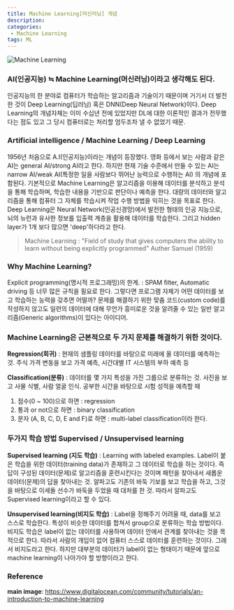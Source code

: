 ```yaml
---
title: Machine Learning[머신러닝] 개념
description:
categories:
 - Machine Learning
tags: ML
---
```


![](https://community-cdn-digitalocean-com.global.ssl.fastly.net/assets/tutorials/images/large/introduction-to-machine-learning_social.png "Machine Learning")

### AI(인공지능) ≒  Machine Learning(머신러닝)이라고 생각해도 된다. 
인공지능의 한 분야로 컴퓨터가 학습하는 알고리즘과 기술이기 때문이며 거기서 더 발전한 것이 Deep Learning(딥러닝) 혹은 DNN(Deep Neural Network)이다.
Deep Learning의 개념자체는 이미 수십년 전에 있었지만 DL에 대한 이론적인 결과가 전무했다는 점도 있고 그 당시 컴퓨터로는 처리할 엄두조차 낼 수 없었기 때문.

### Artificial intelligence / Machine Learning / Deep Learning
1956년 처음으로 A.I(인공지능)이라는 개념이 등장했다. 영화 등에서 보는 사람과 같은 AI는 general AI/strong AI라고 한다. 하지만 현재 기술 수준에서 만들 수 있는 AI는 narrow AI/weak AI(특정한 일을 사람보다 뛰어난 능력으로 수행하는 AI) 의 개념에 포함된다. 
기본적으로 Machine Learning은 알고리즘을 이용해 데이터를 분석하고 분석을 통해 학습하며, 학습한 내용을 기반으로 판단이나 예측을 한다. 대량의 데이터와 알고리즘을 통해 컴퓨터 그 자체를 학습시켜 작업 수행 방법을 익히는 것을 목표로 한다. 
Deep Learning은 Neural Network(인공신경망)에서 발전한 형태의 인공 지능으로, 뇌의 뉴런과 유사한 정보를 입출력 계층을 활용해 데이터를 학습한다. 그리고 hidden layer가 1개 보다 많으면 'deep'하다라고 한다. 

> Machine Learning : "Field of study that gives computers the ability to learn without being explicitly programmed" Auther Samuel (1959)

### Why Machine Learning? 
Explicit programming(명시적 프로그래밍)의 한계.  : SPAM filter, Automatic driving 등 너무 많은 규칙을 필요로 한다. 그렇다면 프로그램 자체가 어떤 데이터를 보고 학습하는 능력을 갖추면 어떨까?
문제를 해결하기 위한 맞춤 코드(custom code)를 작성하지 않고도 일련의 데이터에 대해 무언가 흥미로운 것을 알려줄 수 있는 일반 알고리즘(Generic algorithms)이 있다는 아이디어.

### Machine Learning은 근본적으로 두 가지 문제를 해결하기 위한 것이다. 
**Regression(회귀)** : 현재의 샘플링 데이터를 바탕으로 미래에 올 데이터를 예측하는 것. 주식 가격 변동을 보고 가격 예측, 시간대별 IT 시스템의 부하 예측 등

**Classification(분류)** : 데이터를 몇 가지 특성을 가진 그룹으로 분류하는 것. 사진을 보고 사물 식별, 사람 얼굴 인식.
공부한 시간을 바탕으로 시험 성적을 예측할 때 
1. 점수(0 ~ 100)으로 하면 : regression
2. 통과 or not으로 하면 : binary classification
3. 문자 (A, B, C, D, E and F)로 하면 : multi-label classification이라 한다.

### 두가지 학습 방법 Supervised / Unsupervised learning

**Supervised learning (지도 학습)** : Learning with labeled examples. Label이 붙은 학습을 위한 데이터(training data)가 존재하고 그 데이터로 학습을 하는 것이다. 즉 답이 구성된 데이터(문제)로 알고리즘을 훈련시킨다는 것이며 패턴을 찾아내서 새롭운 데이터(문제)의 답을 찾아내는 것.
알파고도 기존의 바둑 기보를 보고 학습을 하고, 그것을 바탕으로 이세돌 선수가 바둑을 두었을 때 대처를 한 것. 따라서 알파고도 Supervised learning이라고 할 수 있다.

**Unsupervised learning(비지도 학습)** : Label을 정해주기 어려울 때, data를 보고 스스로 학습한다. 특성이 비슷한 데이터를 합쳐서 group으로 분류하는 학습 방법이다. 비지도 학습은 label이 없는 데이터를 사용하며 데이터 안에서 관계를 찾아내는 것을 목적으로 한다. 따라서 사람의 개입이 없어 컴퓨터 스스로 데이터를 훈련하는 것이다. 그래서 비지도라고 한다. 하지만 대부분의 데이터가 label이 없는 형태이기 때문에 앞으로 machine learning이 나아가야 할 방향이라고 한다.

### Reference
**main image**: https://www.digitalocean.com/community/tutorials/an-introduction-to-machine-learning

